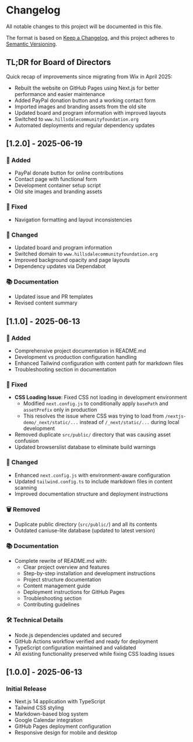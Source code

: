 # Changelog

All notable changes to this project will be documented in this file.

The format is based on [Keep a Changelog](https://keepachangelog.com/en/1.0.0/),
and this project adheres to [Semantic Versioning](https://semver.org/spec/v2.0.0.html).

## TL;DR for Board of Directors

Quick recap of improvements since migrating from Wix in April 2025:

- Rebuilt the website on GitHub Pages using Next.js for better performance
  and easier maintenance
- Added PayPal donation button and a working contact form
- Imported images and branding assets from the old site
- Updated board and program information with improved layouts
- Switched to `www.hillsdalecommunityfoundation.org`
- Automated deployments and regular dependency updates

## [1.2.0] - 2025-06-19

### 🚀 Added
- PayPal donate button for online contributions
- Contact page with functional form
- Development container setup script
- Old site images and branding assets

### 🐛 Fixed
- Navigation formatting and layout inconsistencies

### 🔧 Changed
- Updated board and program information
- Switched domain to `www.hillsdalecommunityfoundation.org`
- Improved background opacity and page layouts
- Dependency updates via Dependabot

### 📚 Documentation
- Updated issue and PR templates
- Revised content summary

## [1.1.0] - 2025-06-13

### 🚀 Added
- Comprehensive project documentation in README.md
- Development vs production configuration handling
- Enhanced Tailwind configuration with content path for markdown files
- Troubleshooting section in documentation

### 🐛 Fixed
- **CSS Loading Issue**: Fixed CSS not loading in development environment
  - Modified `next.config.js` to conditionally apply `basePath` and `assetPrefix` only in production
  - This resolves the issue where CSS was trying to load from `/nextjs-demo/_next/static/...` instead of `/_next/static/...` during local development
- Removed duplicate `src/public/` directory that was causing asset confusion
- Updated browserslist database to eliminate build warnings

### 🔧 Changed
- Enhanced `next.config.js` with environment-aware configuration
- Updated `tailwind.config.ts` to include markdown files in content scanning
- Improved documentation structure and deployment instructions

### 🗑️ Removed
- Duplicate public directory (`src/public/`) and all its contents
- Outdated caniuse-lite database (updated to latest version)

### 📚 Documentation
- Complete rewrite of README.md with:
  - Clear project overview and features
  - Step-by-step installation and development instructions
  - Project structure documentation
  - Content management guide
  - Deployment instructions for GitHub Pages
  - Troubleshooting section
  - Contributing guidelines

### 🛠️ Technical Details
- Node.js dependencies updated and secured
- GitHub Actions workflow verified and ready for deployment
- TypeScript configuration maintained and validated
- All existing functionality preserved while fixing CSS loading issues

## [1.0.0] - 2025-06-13

### Initial Release
- Next.js 14 application with TypeScript
- Tailwind CSS styling
- Markdown-based blog system
- Google Calendar integration
- GitHub Pages deployment configuration
- Responsive design for mobile and desktop
